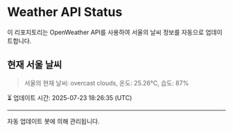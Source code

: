 
# Weather API Status

이 리포지토리는 OpenWeather API를 사용하여 서울의 날씨 정보를 자동으로 업데이트합니다.

## 현재 서울 날씨
> 서울의 현재 날씨: overcast clouds, 온도: 25.26°C, 습도: 87%

⏳ 업데이트 시간: 2025-07-23 18:26:35 (UTC)

---
자동 업데이트 봇에 의해 관리됩니다.

